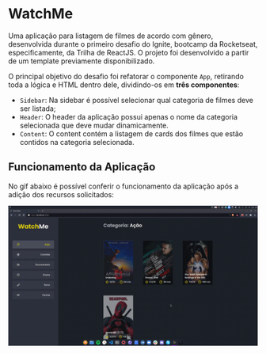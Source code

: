# WatchMe

Uma aplicação para listagem de filmes de acordo com gênero, desenvolvida durante o primeiro desafio do Ignite, bootcamp da Rocketseat, especificamente, da Trilha de ReactJS. O projeto foi desenvolvido a partir de um template previamente disponibilizado.

O principal objetivo do desafio foi refatorar o componente `App`, retirando toda a lógica e HTML dentro dele, dividindo-os em **três componentes**:

- `Sidebar`: Na sidebar é possível selecionar qual categoria de filmes deve ser listada;
- `Header`: O header da aplicação possui apenas o nome da categoria selecionada que deve mudar dinamicamente.
- `Content`: O content contém a listagem de cards dos filmes que estão contidos na categoria selecionada.

## Funcionamento da Aplicação

No gif abaixo é possível conferir o funcionamento da aplicação após a adição dos recursos solicitados:

![Funcionamento da Aplicação](public/preview.gif)